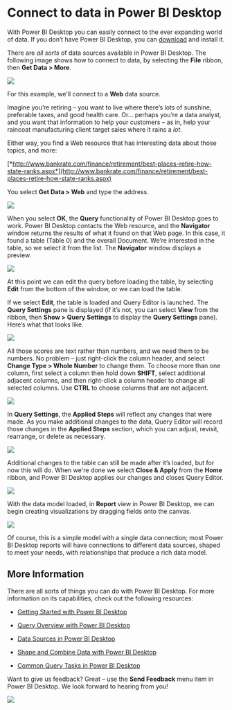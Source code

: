 ﻿<properties
   pageTitle="Connect to data in Power BI Desktop"
   description="Connect to data in Power BI Desktop"
   services="powerbi"
   documentationCenter=""
   authors="davidiseminger"
   manager="mblythe"
   editor=""
   tags=""/>

<tags
   ms.service="powerbi"
   ms.devlang="NA"
   ms.topic="article"
   ms.tgt_pltfrm="NA"
   ms.workload="powerbi"
   ms.date="01/28/2016"
   ms.author="davidi"/>
# Connect to data in Power BI Desktop

With Power BI Desktop you can easily connect to the ever expanding world of data. If you don’t have Power BI Desktop, you can [download](http://go.microsoft.com/fwlink/?LinkID=521662) and install it.

There are *all sorts* of data sources available in Power BI Desktop. The following image shows how to connect to data, by selecting the **File** ribbon, then **Get Data \> More**.

![](media/powerbi-desktop-connect-to-data/GetDataVid_smallv2.gif)

For this example, we'll connect to a **Web** data source.

Imagine you’re retiring – you want to live where there’s lots of sunshine, preferable taxes, and good health care. Or… perhaps you’re a data analyst, and you want that information to help your customers – as in, help your raincoat manufacturing client target sales where it rains a *lot*.

Either way, you find a Web resource that has interesting data about those topics, and more:

[*http://www.bankrate.com/finance/retirement/best-places-retire-how-state-ranks.aspx*](http://www.bankrate.com/finance/retirement/best-places-retire-how-state-ranks.aspx)

You select **Get Data \> Web** and type the address.

![](media/powerbi-desktop-connect-to-data/ConnectToData_3.png)

When you select **OK**, the **Query** functionality of Power BI Desktop goes to work. Power BI Desktop contacts the Web resource, and the **Navigator** window returns the results of what it found on that Web page. In this case, it found a table (Table 0) and the overall Document. We’re interested in the table, so we select it from the list. The **Navigator** window displays a preview.

![](media/powerbi-desktop-connect-to-data/DataSources_FromNavigatorDialog.png)

At this point we can edit the query before loading the table, by selecting **Edit** from the bottom of the window, or we can load the table.

If we select **Edit**, the table is loaded and Query Editor is launched. The **Query Settings** pane is displayed (if it’s not, you can select **View** from the ribbon, then **Show \> Query Settings** to display the **Query Settings** pane). Here’s what that looks like.

![](media/powerbi-desktop-connect-to-data/Designer_GSG_EditQuery.png)

All those scores are text rather than numbers, and we need them to be numbers. No problem – just right-click the column header, and select **Change Type \> Whole Number** to change them. To choose more than one column, first select a column then hold down **SHIFT**, select additional adjacent columns, and then right-click a column header to change all selected columns. Use **CTRL** to choose columns that are not adjacent.

![](media/powerbi-desktop-connect-to-data/Designer_GSG_ChangeDataType.png)

In **Query Settings**, the **Applied Steps** will reflect any changes that were made. As you make additional changes to the data, Query Editor will record those changes in the **Applied Steps** section, which you can adjust, revisit, rearrange, or delete as necessary.

![](media/powerbi-desktop-connect-to-data/Designer_GSG_AppliedSteps_ChangedType.png)

Additional changes to the table can still be made after it’s loaded, but for now this will do. When we're done we select **Close & Apply** from the **Home** ribbon, and Power BI Desktop applies our changes and closes Query Editor.

![](media/powerbi-desktop-connect-to-data/ConnectToData_CloseNLoad.png)

With the data model loaded, in **Report** view in Power BI Desktop, we can begin creating visualizations by dragging fields onto the canvas.

![](media/powerbi-desktop-connect-to-data/ConnectToData_DragOntoReportView.png)

Of course, this is a simple model with a single data connection; most Power BI Desktop reports will have connections to different data sources, shaped to meet your needs, with relationships that produce a rich data model. 

## More Information

﻿There are all sorts of things you can do with Power BI Desktop. For more information on its capabilities, check out the following resources:

-   [Getting Started with Power BI Desktop](https://powerbi.uservoice.com/knowledgebase/articles/471664)

-   [Query Overview with Power BI Desktop](https://powerbi.uservoice.com/knowledgebase/articles/471646)

-   [Data Sources in Power BI Desktop](https://powerbi.uservoice.com/knowledgebase/articles/471643)

-   [Shape and Combine Data with Power BI Desktop](https://powerbi.uservoice.com/knowledgebase/articles/471644)

-   [Common Query Tasks in Power BI Desktop](https://powerbi.uservoice.com/knowledgebase/articles/471648)    

Want to give us feedback? Great – use the **Send Feedback** menu item in Power BI Desktop. We look forward to hearing from you!

![](media/powerbi-desktop-connect-to-data/SendFeedback.png)
